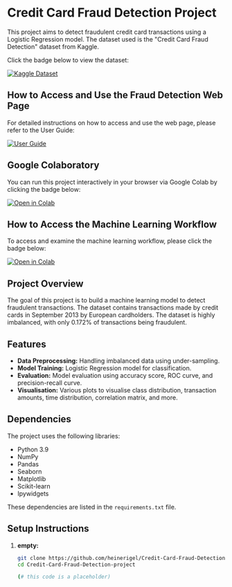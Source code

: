# Credit Card Fraud Detection Project

This project aims to detect fraudulent credit card transactions using a Logistic Regression model. The dataset used is the "Credit Card Fraud Detection" dataset from Kaggle.

Click the badge below to view the dataset:

[![Kaggle Dataset](https://img.shields.io/badge/Kaggle-Dataset-blue)](https://www.kaggle.com/datasets/mlg-ulb/creditcardfraud/data)

## How to Access and Use the Fraud Detection Web Page

For detailed instructions on how to access and use the web page, please refer to the User Guide:

[![User Guide](https://img.shields.io/badge/User_Guide-PDF-blue)](https://drive.google.com/file/d/1x8FOcW08MG5ObBAz7TvCA_V0Qv183m83/view?usp=sharing)

## Google Colaboratory

You can run this project interactively in your browser via Google Colab by clicking the badge below:

[![Open in Colab](https://colab.research.google.com/assets/colab-badge.svg)](https://colab.research.google.com/drive/1AChLOW-6Onf3h_xSq_urlGBCHGWjilCz?usp=sharing)

## How to Access the Machine Learning Workflow

To access and examine the machine learning workflow, please click the badge below:

[![Open in Colab](https://colab.research.google.com/assets/colab-badge.svg)](https://colab.research.google.com/drive/1iXv3pQNWW2-x-_zQSPyJVXDvR0JpYeNw?usp=sharing)

## Project Overview

The goal of this project is to build a machine learning model to detect fraudulent transactions. The dataset contains transactions made by credit cards in September 2013 by European cardholders. The dataset is highly imbalanced, with only 0.172% of transactions being fraudulent.

## Features

- **Data Preprocessing:** Handling imbalanced data using under-sampling.
- **Model Training:** Logistic Regression model for classification.
- **Evaluation:** Model evaluation using accuracy score, ROC curve, and precision-recall curve.
- **Visualisation:** Various plots to visualise class distribution, transaction amounts, time distribution, correlation matrix, and more.

## Dependencies

The project uses the following libraries:

- Python 3.9
- NumPy
- Pandas
- Seaborn
- Matplotlib
- Scikit-learn
- Ipywidgets

These dependencies are listed in the `requirements.txt` file.

## Setup Instructions

1. **empty:**

   ```bash
   git clone https://github.com/heinerigel/Credit-Card-Fraud-Detection-project.git
   cd Credit-Card-Fraud-Detection-project

   (# this code is a placeholder)
